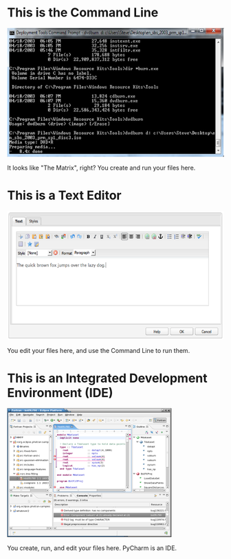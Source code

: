 # This is the Command Line

<img src="images/command-line.jpg" alt="Command Line" height="300px">

It looks like "The Matrix", right? You create and run your files here.


# This is a Text Editor

<img src="images/text-editor.png" alt="Text Editors" height="300px">

You edit your files here, and use the Command Line to run them.


# This is an Integrated Development Environment (IDE)

<img src="images/ide.png" alt="IDE" height="300px">

You create, run, and edit your files here. PyCharm is an IDE.